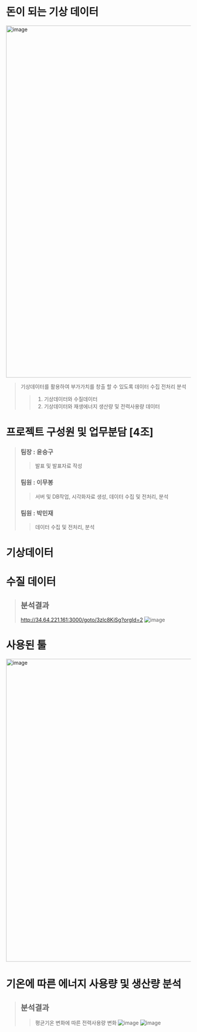 # 돈이 되는 기상 데이터
<img width="960" alt="image" src="https://github.com/addinedu-amr-4th/eda-repo-4/assets/146153434/fd085594-4327-46fc-a0f8-adbf1cd59cdc">

>기상데이터를 활용하여 부가가치를 창출 할 수 있도록 데이터 수집 전처리 분석
>>1. 기상데이터와 수질데이터
>>2. 기상데이터와 재생에너지 생산량 및 전력사용량 데이터

# 프로젝트 구성원 및 업무분담 [4조]

>### 팀장 : 윤승구
>> 발표 및 발표자료 작성
>### 팀원 : 이무봉
>> 서버 및 DB작업, 시각화자료 생성, 데이터 수집 및 전처리, 분석
>### 팀원 : 박민재
>> 데이터 수집 및 전처리, 분석


# 기상데이터

# 수질 데이터
>## 분석결과
>http://34.64.221.161:3000/goto/3zlc8KiSg?orgId=2 
>![image](https://github.com/addinedu-amr-4th/eda-repo-4/assets/146153434/ae979df5-244f-42b0-a96f-3a4dfaa71e4e)


# 사용된 툴
<img width="826" alt="image" src="https://github.com/addinedu-amr-4th/eda-repo-4/assets/146153434/8d45c847-285f-402b-aa83-866a8a14c94c">

# 기온에 따른 에너지 사용량 및 생산량 분석
>## 분석결과
>>평균기온 변화에 따른 전력사용량 변화
>>![image](https://github.com/addinedu-amr-4th/eda-repo-4/assets/146153434/9652e1d7-4c35-446b-9a44-c18ac37c45b9)
![image](https://github.com/addinedu-amr-4th/eda-repo-4/assets/146153434/89554d96-b6f1-48a9-a826-2b31735422e8)
